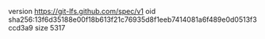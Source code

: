 version https://git-lfs.github.com/spec/v1
oid sha256:13f6d35188e00f18b613f21c76935d8f1eeb7414081a6f489e0d0513f3ccd3a9
size 5317
